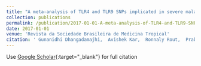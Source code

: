 ```yaml
---
title: "A meta-analysis of TLR4 and TLR9 SNPs implicated in severe malaria"
collection: publications
permalink: /publication/2017-01-01-A-meta-analysis-of-TLR4-and-TLR9-SNPs-implicated-in-severe-malaria
date: 2017-01-01
venue: 'Revista da Sociedade Brasileira de Medicina Tropical'
citation: ' Gunanidhi Dhangadamajhi,  Avishek Kar,  Ronnaly Rout,  Prabin Dhangadamajhi, &quot;A meta-analysis of TLR4 and TLR9 SNPs implicated in severe malaria.&quot; Revista da Sociedade Brasileira de Medicina Tropical, 2017.'
---
```

Use [Google Scholar](https://scholar.google.com/scholar?q=A+meta+analysis+of+TLR4+and+TLR9+SNPs+implicated+in+severe+malaria){:target="_blank"} for full citation